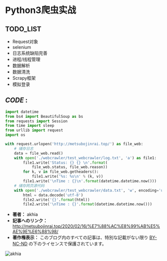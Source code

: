---
---

Python3爬虫实战
==================================================================

TODO\_LIST
-------------------------------------------------

-   Request对象
-   selenium
-   日志系统缺陷完善
-   进程/线程管理
-   数据解析
-   数据清洗
-   Scrapy框架
-   模拟登录

***CODE*** :
-----------------------------------------------------

```python
import datetime
from bs4 import BeautifulSoup as bs
from requests import Session
from time import sleep
from urllib import request
import os

with request.urlopen('http://metsubojinrai.top/') as file_web:
    # 储存日志
    data = file_web.read()
    with open('./webcrawler/test_webcrawler/log.txt', 'a') as file1:
        file1.write('Status: {} {} \n'.format(
            file_web.status, file_web.reason))
        for k, v in file_web.getheaders():
            file1.write('%s: %s\n' % (k, v))
        file1.write('\nTime : {}\n'.format(datetime.datetime.now()))
    # 储存网页源代码
    with open('./webcrawler/test_webcrawler/data.txt', 'w', encoding='utf-8') as file2:
        html = data.decode('utf-8')
        file2.write('{}'.format(html))
        file2.write('\nTime : {}'.format(datetime.datetime.now()))
```

-   **著者：** akhia
-   **記事へのリンク：**
    <http://metsubojinrai.top/2020/02/16/%E7%88%AC%E8%99%AB%E5%AE%9E%E6%88%98/>
-   **著作権表示：** このブログ内のすべての記事は、特別な記載がない限り
    [BY-NC-ND](https://creativecommons.org/licenses/by-nc-nd/4.0/zh-CN)
    の下のライセンスで保護されています。

![akhia](https://avatars1.githubusercontent.com/u/50533365?s=400&u=6af17f99706e4462bd709f69dad33891a481a784&v=4)
